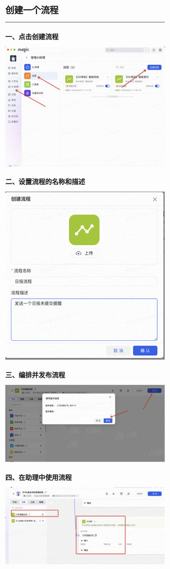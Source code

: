 # 创建一个流程
---
## 一、点击创建流程
![create-flow-button](/static/img/create-flow-button.png)

## 二、设置流程的名称和描述

![flow-settings](/static/img/flow-settings.png)

## 三、编排并发布流程

![flow-arrange](/static/img/flow-arrange.png)

## 四、在助理中使用流程

![use-flow](/static/img/use-flow.png)
